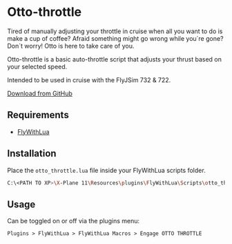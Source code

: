 # Otto-throttle

Tired of manually adjusting your throttle in cruise when all you want to do is make a cup of coffee? Afraid something might go wrong while you´re gone? Don´t worry! Otto is here to take care of you.

Otto-throttle is a basic auto-throttle script that adjusts your thrust based on your selected speed.

Intended to be used in cruise with the FlyJSim 732 & 722.

[Download from GitHub](https://github.com/olejorga/otto-throttle/releases)

## Requirements

- [FlyWithLua](https://forums.x-plane.org/index.php?/files/file/38445-flywithlua-ng-next-generation-edition-for-x-plane-11-win-lin-mac/)

## Installation

Place the `otto_throttle.lua` file inside your FlyWithLua scripts folder.

```bash
C:\<PATH TO XP>\X-Plane 11\Resources\plugins\FlyWithLua\Scripts\otto_throttle.lua
```

## Usage

Can be toggled on or off via the plugins menu:

```
Plugins > FlyWithLua > FlyWithLua Macros > Engage OTTO THROTTLE
```
